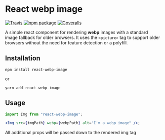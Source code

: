 # React webp image

[![Travis][build-badge]][build]
[![npm package][npm-badge]][npm]
[![Coveralls][coveralls-badge]][coveralls]

A simple react component for rendering **webp** images with a standard image fallback for older browsers. It uses the `<picture>` tag to support older browsers without the need for feature detection or a polyfill.

## Installation

```
npm install react-webp-image
```

or

```
yarn add react-webp-image
```

## Usage

```jsx
import Img from "react-webp-image";

<Img src={imgPath} webp={webpPath} alt="I'm a webp image" />;
```

All additional props will be passed down to the rendered img tag

[build-badge]: https://img.shields.io/travis/tylerwolff/react-webp-image/master.svg
[build]: https://travis-ci.org/tylerwolff/react-webp-image
[npm-badge]: https://img.shields.io/npm/v/react-webp-image.svg
[npm]: https://www.npmjs.org/package/react-webp-image
[coveralls-badge]: https://img.shields.io/coveralls/tylerwolff/react-webp-image/master.svg
[coveralls]: https://coveralls.io/github/tylerwolff/react-webp-image
